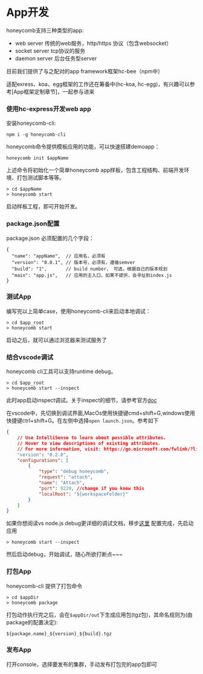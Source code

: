 # App开发

honeycomb支持三种类型的app:

* web server 传统的web服务，http/https 协议（包含websocket）
* socket server tcp协议的服务
* daemon server 后台任务型server

目前我们提供了与之配对的app framework框架hc-bee（npm中）

适配exress、koa、egg框架的工作还在筹备中(hc-koa, hc-egg)，有兴趣可以参考[App框架定制章节]，一起参与进来

### 使用hc-express开发web app

安装honeycomb-cli:
```
npm i -g honeycomb-cli
```

honeycomb命令提供模板应用的功能，可以快速搭建demoapp：

```
honeycomb init $appName
```

上述命令将初始化一个简单honeycomb app样板，包含工程结构、前端开发环境、打包测试脚本等等。

```
> cd $appName
> honeycomb start 
```
启动样板工程，即可开始开发。



### package.json配置


package.json 必须配置的几个字段：

```
{
  "name": "appName",  // 应用名，必须有
  "version": "0.0.1", // 版本号，必须有，遵循semver
  "build": "1",       // build number， 可选，根据自己的版本规划
  "main": "app.js",   // 应用的主入口，如果不提供，会寻址到index.js
}
```


### 测试App

编写完以上简单case，使用honeycomb-cli来启动本地调试：
```
> cd $app_root
> honeycomb start
```
启动之后，就可以通过浏览器来测试服务了

### 结合vscode调试

honeycomb cli工具可以支持runtime debug。
```shell
> cd $app_root
> honeycomb start --inspect
```
此时app启动inspect调试。关于inspect的细节，请参考官方[doc](https://nodejs.org/en/docs/inspector/)

在vscode中，先切换到调试界面,MacOs使用快捷键cmd+shift+G,windows使用快捷键ctrl+shift+G。在左侧中选择`open launch.json`。参考如下
```json
{
    // Use IntelliSense to learn about possible attributes.
    // Hover to view descriptions of existing attributes.
    // For more information, visit: https://go.microsoft.com/fwlink/?linkid=830387
    "version": "0.2.0",
    "configurations": [
        {
            "type": "debug honeycomb",
            "request": "attach",
            "name": "Attach",
            "port": 9229, //change if you know this
            "localRoot": "${workspaceFolder}"
        }
    ]
}
```
如果你想阅读vs node.js debug更详细的调试文档，移步[这里](https://go.microsoft.com/fwlink/?linkid=830387)
配置完成，先启动应用
```
> honeycomb start --inspect
```
然后启动debug，开始调试，随心所欲打断点~~~


### 打包App

honeycomb-cli 提供了打包命令
```
> cd $appDir
> honeycomb package
```

打包动作执行完之后，会在`$appDir/out`下生成应用包(tgz包)，其命名规则为(由package的配置决定):

```
${package.name}_${version}_${build}.tgz
```

### 发布App

打开console，选择要发布的集群，手动发布打包完的app包即可


